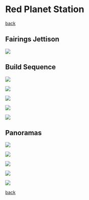 # Red Planet Station

[back](../README.md)

## Fairings Jettison
![](./fairings-jettison.png)

## Build Sequence
![](./build_1_1.png)

![](./build_1_2.png)

![](./build_2_1.png)

![](./build_2_2.png)

![](./build_3.png)

## Panoramas
![](./planet-red-station-final-stickers_1.png)

![](./planet-red-station-final-stickers_2.png)

![](./planet-red-station-final-stickers_3.png)

![](./planet-red-station-final-stickers_4.png)

![](./planet-red-station-final-stickers_5.png)

[back](../README.md)
